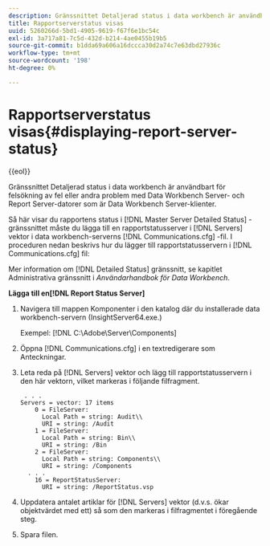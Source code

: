 ```yaml
---
description: Gränssnittet Detaljerad status i data workbench är användbart för felsökning av fel eller andra problem med Data Workbench Server- och Report Server-datorer som är Data Workbench Server-klienter.
title: Rapportserverstatus visas
uuid: 5260266d-5bd1-4905-9619-f67f6e1bc54c
exl-id: 3a717a81-7c5d-432d-b214-4ae0455b19b5
source-git-commit: b1dda69a606a16dccca30d2a74c7e63dbd27936c
workflow-type: tm+mt
source-wordcount: '198'
ht-degree: 0%

---
```


# Rapportserverstatus visas{#displaying-report-server-status}

{{eol}}

Gränssnittet Detaljerad status i data workbench är användbart för felsökning av fel eller andra problem med Data Workbench Server- och Report Server-datorer som är Data Workbench Server-klienter.

Så här visar du rapportens status i [!DNL Master Server Detailed Status] -gränssnittet måste du lägga till en rapportstatusserver i [!DNL Servers] vektor i data workbench-serverns [!DNL Communications.cfg] -fil. I proceduren nedan beskrivs hur du lägger till rapportstatusservern i [!DNL Communications.cfg] fil:

Mer information om [!DNL Detailed Status] gränssnitt, se kapitlet Administrativa gränssnitt i *Användarhandbok för Data Workbench*.

**Lägga till en[!DNL Report Status Server]**

1. Navigera till mappen Komponenter i den katalog där du installerade data workbench-servern (InsightServer64.exe.)

   Exempel: [!DNL C:\Adobe\Server\Components]
1. Öppna [!DNL Communications.cfg] i en textredigerare som Anteckningar.
1. Leta reda på [!DNL Servers] vektor och lägg till rapportstatusservern i den här vektorn, vilket markeras i följande filfragment.

   ```
    . . .
   Servers = vector: 17 items
       0 = FileServer: 
         Local Path = string: Audit\\
         URI = string: /Audit
       1 = FileServer: 
         Local Path = string: Bin\\
         URI = string: /Bin
       2 = FileServer: 
         Local Path = string: Components\\
         URI = string: /Components
     . . .
       16 = ReportStatusServer: 
         URI = string: /ReportStatus.vsp
   ```

1. Uppdatera antalet artiklar för [!DNL Servers] vektor (d.v.s. ökar objektvärdet med ett) så som den markeras i filfragmentet i föregående steg.
1. Spara filen.
